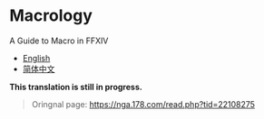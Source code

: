 # Macrology

A Guide to Macro in FFXIV  

- [English](./[en]Macrology(the%20Third%20Edition).md)
- [简体中文](./[zh-CN]Macrology(the%20Third%20Edition).md)

**This translation is still in progress.**

> Oringnal page: <https://nga.178.com/read.php?tid=22108275>
